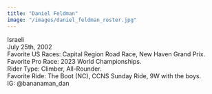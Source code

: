 ```yaml
---
title: "Daniel Feldman"
image: "/images/daniel_feldman_roster.jpg"
---
```


Israeli \
July 25th, 2002 \
Favorite US Races: Capital Region Road Race, New Haven Grand Prix. \
Favorite Pro Race: 2023 World Championships. \
Rider Type: Climber, All-Rounder. \
Favorite Ride: The Boot (NC), CCNS Sunday Ride, 9W with the boys. \
IG: @bananaman_dan